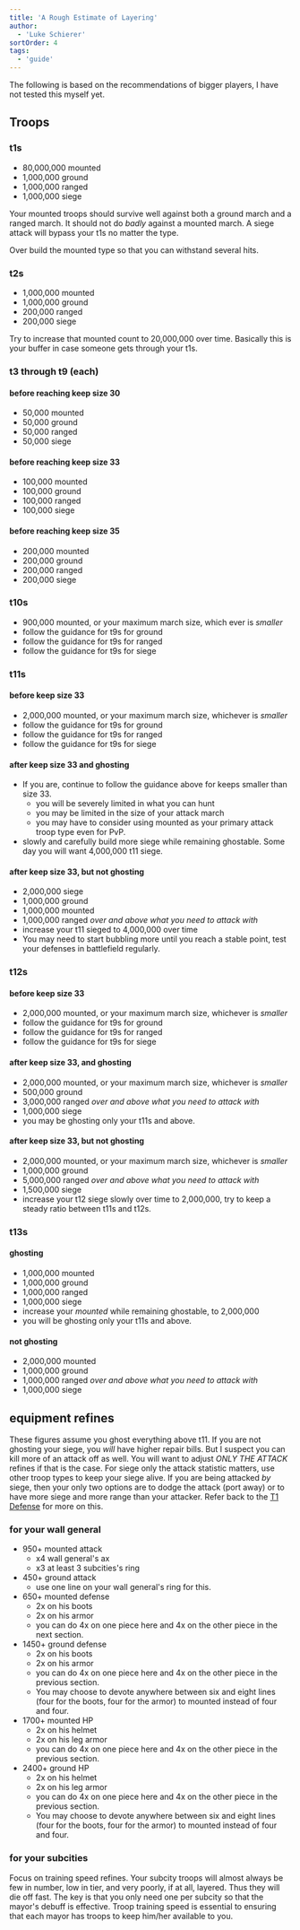 ```yaml
---
title: 'A Rough Estimate of Layering'
author: 
  - 'Luke Schierer'
sortOrder: 4
tags: 
  - 'guide'
---
```


The following is based on the recommendations of bigger players, I have not tested this myself yet.

## Troops

### t1s 

* 80,000,000 mounted
* 1,000,000 ground
* 1,000,000 ranged
* 1,000,000 siege

Your mounted troops should survive well against both a ground march and a
ranged march.  It should not do *badly* against a mounted march.  A siege
attack will bypass your t1s no matter the type. 

Over build the mounted type so that you can withstand several hits. 

### t2s 

* 1,000,000 mounted
* 1,000,000 ground
* 200,000 ranged
* 200,000 siege

Try to increase that mounted count to 20,000,000 over time. Basically this is your buffer in case someone gets through your t1s. 

### t3 through t9 (each)

#### before reaching keep size 30

* 50,000 mounted 
* 50,000 ground
* 50,000 ranged
* 50,000 siege

#### before reaching keep size 33

* 100,000 mounted
* 100,000 ground
* 100,000 ranged
* 100,000 siege

#### before reaching keep size 35

* 200,000 mounted
* 200,000 ground
* 200,000 ranged
* 200,000 siege

### t10s

* 900,000 mounted, or your maximum march size, which ever is *smaller*
* follow the guidance for t9s for ground
* follow the guidance for t9s for ranged
* follow the guidance for t9s for siege

### t11s

#### before keep size 33

* 2,000,000 mounted, or your maximum march size, whichever is *smaller*
* follow the guidance for t9s for ground
* follow the guidance for t9s for ranged
* follow the guidance for t9s for siege

#### after keep size 33 and ghosting

* If you are, continue to follow the guidance above for keeps smaller than size 33.
  * you will be severely limited in what you can hunt
  * you may be limited in the size of your attack march
  * you may have to consider using mounted as your primary attack troop type even for PvP. 
* slowly and carefully build more siege while remaining ghostable. Some day you will want 4,000,000 t11 siege.

#### after keep size 33, but not ghosting

* 2,000,000 siege
* 1,000,000 ground
* 1,000,000 mounted
* 1,000,000 ranged *over and above what you need to attack with*
* increase your t11 sieged to 4,000,000 over time 
* You may need to start bubbling more until you reach a stable point, test your defenses in battlefield regularly. 

### t12s

#### before keep size 33

* 2,000,000 mounted, or your maximum march size, whichever is *smaller*
* follow the guidance for t9s for ground
* follow the guidance for t9s for ranged
* follow the guidance for t9s for siege

#### after keep size 33, and ghosting

* 2,000,000 mounted, or your maximum march size, whichever is *smaller*
* 500,000 ground
* 3,000,000 ranged *over and above what you need to attack with*
* 1,000,000 siege
* you may be ghosting only your t11s and above. 

#### after keep size 33, but not ghosting

* 2,000,000 mounted, or your maximum march size, whichever is *smaller*
* 1,000,000 ground
* 5,000,000 ranged *over and above what you need to attack with*
* 1,500,000 siege
* increase your t12 siege slowly over time to 2,000,000, try to keep a steady ratio between t11s and t12s. 

### t13s

#### ghosting

* 1,000,000 mounted
* 1,000,000 ground
* 1,000,000 ranged
* 1,000,000 siege
* increase your *mounted* while remaining ghostable, to 2,000,000
* you will be ghosting only your t11s and above. 

#### not ghosting

* 2,000,000 mounted
* 1,000,000 ground
* 1,000,000 ranged *over and above what you need to attack with* 
* 1,000,000 siege

## equipment refines

These figures assume you ghost everything above t11.  If you are not ghosting
your siege, you *will* have higher repair bills.  But I suspect you can kill
more of an attack off as well.  You will want to adjust *ONLY THE ATTACK*
refines if that is the case.  For siege only the attack statistic matters, use
other troop types to keep your siege alive.  If you are being attacked *by*
siege, then your only two options are to dodge the attack (port away) or to
have more siege and more range than your attacker.  Refer back to the [T1 Defense][] for more on this.

[T1 Defense]: <t1_defense>

### for your wall general

* 950+ mounted attack 
  * x4 wall general's ax
  * x3 at least 3 subcities's ring
* 450+ ground attack
  * use one line on your wall general's ring for this.
* 650+ mounted defense
  * 2x on his boots
  * 2x on his armor
  * you can do 4x on one piece here and 4x on the other piece in the next section.
* 1450+ ground defense 
  * 2x on his boots
  * 2x on his armor  
  * you can do 4x on one piece here and 4x on the other piece in the previous section.
  * You may choose to devote anywhere between six and eight lines (four for the boots, four for the armor) to mounted instead of four and four.
* 1700+ mounted HP
  * 2x on his helmet
  * 2x on his leg armor
  * you can do 4x on one piece here and 4x on the other piece in the previous section.
* 2400+ ground HP 
  * 2x on his helmet
  * 2x on his leg armor
  * you can do 4x on one piece here and 4x on the other piece in the previous section.
  * You may choose to devote anywhere between six and eight lines (four for the boots, four for the armor) to mounted instead of four and four.

### for your subcities

Focus on training speed refines.  Your subcity troops will almost always be few
in number, low in tier, and very poorly, if at all, layered.  Thus they will
die off fast.  The key is that you only need one per subcity so that the
mayor's debuff is effective.  Troop training speed is essential to ensuring
that each mayor has troops to keep him/her available to you.

